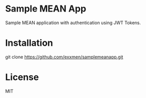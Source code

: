 # Sample MEAN App

Sample MEAN application with authentication using JWT Tokens. 

# Installation

git clone https://github.com/exxmen/samplemeanapp.git

# License

MIT